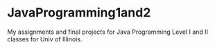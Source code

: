 # JavaProgramming1and2

My assignments and final projects for Java Programming Level I and II classes for Univ of Illinois.
